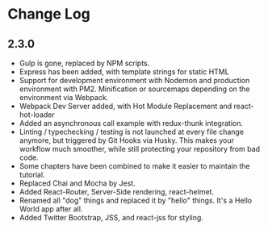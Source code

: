 # Change Log

## 2.3.0

- Gulp is gone, replaced by NPM scripts.
- Express has been added, with template strings for static HTML
- Support for development environment with Nodemon and production environment with PM2. Minification or sourcemaps depending on the environment via Webpack.
- Webpack Dev Server added, with Hot Module Replacement and react-hot-loader
- Added an asynchronous call example with redux-thunk integration.
- Linting / typechecking / testing is not launched at every file change anymore, but triggered by Git Hooks via Husky. This makes your workflow much smoother, while still protecting your repository from bad code.
- Some chapters have been combined to make it easier to maintain the tutorial.
- Replaced Chai and Mocha by Jest.
- Added React-Router, Server-Side rendering, react-helmet.
- Renamed all "dog" things and replaced it by "hello" things. It's a Hello World app after all.
- Added Twitter Bootstrap, JSS, and react-jss for styling.
